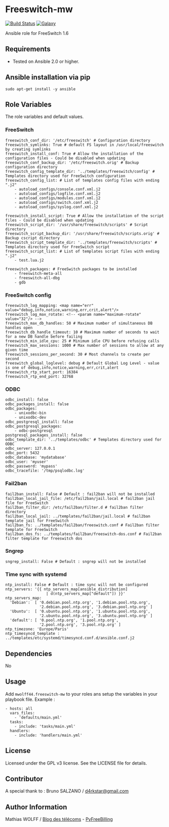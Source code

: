 Freeswitch-mw
=============

[![Build Status](https://travis-ci.org/mwolff44/freeswitch-mw.png)](https://travis-ci.org/mwolff44/freeswitch-mw)
[![Galaxy](http://img.shields.io/badge/galaxy-mwolff44.freeswitch--mw-blue.svg?style=flat-square)](https://galaxy.ansible.com/list#/roles/2582)


Ansible role for FreeSwitch 1.6

Requirements
------------

- Tested on Ansible 2.0 or higher.

Ansible installation via pip
----------------------------


    sudo apt-get install -y ansible


Role Variables
--------------

The role variables and default values.

### FreeSwitch


    freeswitch_conf_dir: '/etc/freeswitch' # Configuration directory
    freeswitch_symlinks: True # default FS layout in /usr/local/freeswitch by creating symlinks
    freeswitch_install_conf: True # Allow the installation of the configuration files - Could be disabled when updating
    freeswitch_conf_backup_dir: '/etc/freeswitch.orig' # Backup configuration directory
    freeswitch_config_template_dir: '../templates/freeswitch/config' # Templates directory used for FreeSwitch configuration
    freeswitch_config_list: # List of templates config files with ending ".j2"
        - autoload_configs/console.conf.xml.j2
        - autoload_configs/logfile.conf.xml.j2
        - autoload_configs/modules.conf.xml.j2
        - autoload_configs/switch.conf.xml.j2
        - autoload_configs/syslog.conf.xml.j2

    freeswitch_install_script: True # Allow the installation of the script files - Could be disabled when updating
    freeswitch_script_dir: '/usr/share/freeswitch/scripts' # Script directory
    freeswitch_script_backup_dir: '/usr/share/freeswitch/scripts.orig' # Backup cscript directory
    freeswitch_script_template_dir: '../templates/freeswitch/scripts' # Templates directory used for FreeSwitch script
    freeswitch_script_list: # List of templates script files with ending ".j2"
        - test.lua.j2

    freeswitch_packages: # FreeSwitch packages to be installed
        - freeswitch-meta-all
        - freeswitch-all-dbg
        - gdb

### FreeSwitch config


    freeswitch_log_mapping: <map name="err" value="debug,info,notice,warning,err,crit,alert"/>
    freeswitch_log_max_rotate: <!-- <param name="maximum-rotate" value="32"/> -->
    freeswitch_max_db_handles: 50 # Maximum number of simultaneous DB handles open
    freeswitch_db_handle_timeout: 10 # Maximum number of seconds to wait for a new DB handle before failing
    freeswitch_min_idle_cpu: 25 # Minimum idle CPU before refusing calls
    freeswitch_max_sessions: 1000 # Max number of sessions to allow at any given time
    freeswitch_sessions_per_second: 30 # Most channels to create per second
    freeswitch_global_loglevel: debug # Default Global Log Level - value is one of debug,info,notice,warning,err,crit,alert
    freeswitch_rtp_start_port: 16384
    freeswitch_rtp_end_port: 32768

### ODBC


    odbc_install: false
    odbc_packages_install: false
    odbc_packages:
        - unixodbc-bin
        - unixodbc-dev
    odbc_postgresql_install: false
    odbc_postgresql_packages:
        - odbc-postgresql
    postgresql_packages_install: false
    odbc_template_dir: '../templates/odbc' # Templates directory used for ODBC
    odbc_server: 127.0.0.1
    odbc_port: 5432
    odbc_database: 'mydatabase'
    odbc_user: 'myuser'
    odbc_password: 'mypass'
    odbc_tracefile: '/tmp/psqlodbc.log'

### Fail2ban


    fail2ban_install: False # Default : fail2ban will not be installed
    fail2ban_local_jail_file: /etc/fail2ban/jail.local # fail2ban jail file for FreeSwitch
    fail2ban_filter_dir: /etc/fail2ban/filter.d # fail2ban filter directory
    fail2ban_local_jail: ../templates/fail2ban/jail.local # fail2ban template jail for FreeSwitch
    fail2ban_fs: ../templates/fail2ban/freeswitch.conf # Fail2ban filter template for FreeSwitch
    fail2ban_dos_fs: ../templates/fail2ban/freeswitch-dos.conf # Fail2ban filter template for freeswitch dos


### Sngrep


    sngrep_install: False # Default : sngrep will not be installed


### Time sync with systemd


    ntp_install: False # Default : time sync will not be configured
    ntp_servers: '{{ ntp_servers_map[ansible_distribution]
                      | d(ntp_servers_map["default"]) }}'
    ntp_servers_map:
      'Debian':  [ '0.debian.pool.ntp.org', '1.debian.pool.ntp.org',
                   '2.debian.pool.ntp.org', '3.debian.pool.ntp.org' ]
      'Ubuntu':  [ '0.ubuntu.pool.ntp.org', '1.ubuntu.pool.ntp.org',
                   '2.ubuntu.pool.ntp.org', '3.ubuntu.pool.ntp.org' ]
      'default': [ '0.pool.ntp.org', '1.pool.ntp.org',
                   '2.pool.ntp.org', '3.pool.ntp.org' ]
    ntp_timezone: 'Europe/Paris'
    ntp_timesyncd_template : ../templates/etc/systemd/timesyncd.conf.d/ansible.conf.j2


Dependencies
------------

No

Usage
-----

Add `mwolff44.freeswitch-mw` to your roles ans setup the variables in your playbook file. Example :


    - hosts: all
      vars_files:
        - 'defaults/main.yml'
      tasks:
        - include: 'tasks/main.yml'
      handlers:
        - include: 'handlers/main.yml'



License
-------


Licensed under the GPL v3 license. See the LICENSE file for details.


Contributor
--------

A special thank to :
Bruno SALZANO / [d4rkstar@gmail.com](d4rkstar@gmail.com)

Author Information
------------------

Mathias WOLFF / [Blog des télécoms](http://www.blog-des-telecoms.com) - [PyFreeBilling](https://www.pyfreebilling.com)
